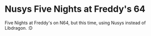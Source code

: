 # Nusys Five Nights at Freddy's 64
Five Nights at Freddy's on N64, but this time, using Nusys instead of Libdragon. :D
